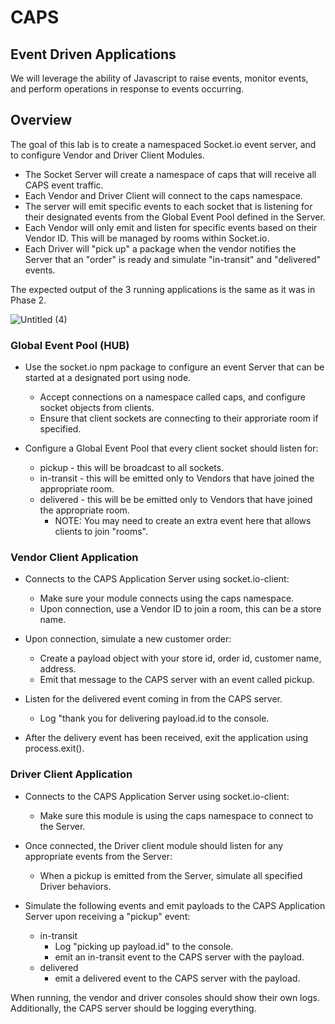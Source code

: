 # CAPS

## Event Driven Applications

We will leverage the ability of Javascript to raise events, monitor events, and perform operations in response to events occurring.

## Overview

The goal of this lab is to create a namespaced Socket.io event server, and to configure Vendor and Driver Client Modules.

  - The Socket Server will create a namespace of caps that will receive all CAPS event traffic.
  - Each Vendor and Driver Client will connect to the caps namespace.
  - The server will emit specific events to each socket that is listening for their designated events from the Global Event Pool defined in the Server.
  - Each Vendor will only emit and listen for specific events based on their Vendor ID. This will be managed by rooms within Socket.io.
  - Each Driver will "pick up" a package when the vendor notifies the Server that an "order" is ready and simulate "in-transit" and "delivered" events.

The expected output of the 3 running applications is the same as it was in Phase 2.

![Untitled (4)](https://user-images.githubusercontent.com/84699682/161871371-496d2ea7-2142-47ef-a07f-e772199a2ae9.jpg)

### Global Event Pool (HUB)
  - Use the socket.io npm package to configure an event Server that can be started at a designated port using node.

      - Accept connections on a namespace called caps, and configure socket objects from clients.
      - Ensure that client sockets are connecting to their approriate room if specified.
  
  - Configure a Global Event Pool that every client socket should listen for:

      - pickup - this will be broadcast to all sockets.
      - in-transit - this will be emitted only to Vendors that have joined the appropriate room.
      - delivered - this will be be emitted only to Vendors that have joined the appropriate room.
          - NOTE: You may need to create an extra event here that allows clients to join "rooms".

### Vendor Client Application
  - Connects to the CAPS Application Server using socket.io-client:

      - Make sure your module connects using the caps namespace.
      - Upon connection, use a Vendor ID to join a room, this can be a store name.
  - Upon connection, simulate a new customer order:

      - Create a payload object with your store id, order id, customer name, address.
      - Emit that message to the CAPS server with an event called pickup.
  - Listen for the delivered event coming in from the CAPS server.

      - Log "thank you for delivering payload.id to the console.
  - After the delivery event has been received, exit the application using process.exit().

### Driver Client Application
  - Connects to the CAPS Application Server using socket.io-client:

      - Make sure this module is using the caps namespace to connect to the Server.
  
  - Once connected, the Driver client module should listen for any appropriate events from the Server:

      - When a pickup is emitted from the Server, simulate all specified Driver behaviors.

  - Simulate the following events and emit payloads to the CAPS Application Server upon receiving a "pickup" event:

      - in-transit
          - Log "picking up payload.id" to the console.
          - emit an in-transit event to the CAPS server with the payload.
      - delivered
          - emit a delivered event to the CAPS server with the payload.

When running, the vendor and driver consoles should show their own logs. Additionally, the CAPS server should be logging everything.
